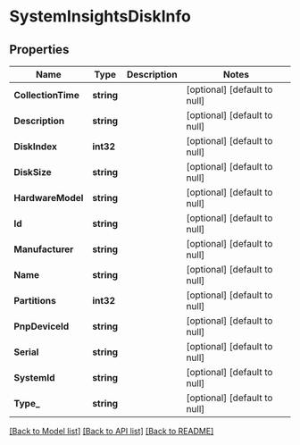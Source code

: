 # SystemInsightsDiskInfo

## Properties
Name | Type | Description | Notes
------------ | ------------- | ------------- | -------------
**CollectionTime** | **string** |  | [optional] [default to null]
**Description** | **string** |  | [optional] [default to null]
**DiskIndex** | **int32** |  | [optional] [default to null]
**DiskSize** | **string** |  | [optional] [default to null]
**HardwareModel** | **string** |  | [optional] [default to null]
**Id** | **string** |  | [optional] [default to null]
**Manufacturer** | **string** |  | [optional] [default to null]
**Name** | **string** |  | [optional] [default to null]
**Partitions** | **int32** |  | [optional] [default to null]
**PnpDeviceId** | **string** |  | [optional] [default to null]
**Serial** | **string** |  | [optional] [default to null]
**SystemId** | **string** |  | [optional] [default to null]
**Type_** | **string** |  | [optional] [default to null]

[[Back to Model list]](../README.md#documentation-for-models) [[Back to API list]](../README.md#documentation-for-api-endpoints) [[Back to README]](../README.md)


